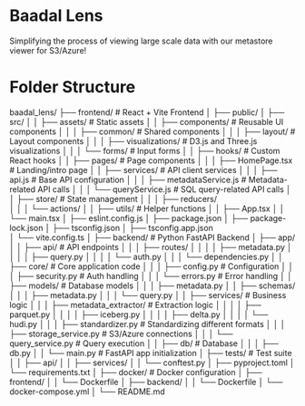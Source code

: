 # Baadal Lens
Simplifying the process of viewing large scale data with our metastore viewer for S3/Azure!

# Folder Structure
baadal_lens/
├── frontend/                 # React + Vite Frontend
│   ├── public/
│   ├── src/
│   │   ├── assets/           # Static assets
│   │   ├── components/       # Reusable UI components
│   │   │   ├── common/       # Shared components
│   │   │   ├── layout/       # Layout components
│   │   │   ├── visualizations/ # D3.js and Three.js visualizations
│   │   │   └── forms/        # Input forms
│   │   ├── hooks/            # Custom React hooks
│   │   ├── pages/            # Page components
│   │   │   ├── HomePage.tsx      # Landing/intro page
│   │   ├── services/         # API client services
│   │   │   ├── api.js        # Base API configuration
│   │   │   ├── metadataService.js # Metadata-related API calls
│   │   │   └── queryService.js # SQL query-related API calls
│   │   ├── store/            # State management
│   │   │   ├── reducers/     
│   │   │   └── actions/
│   │   ├── utils/            # Helper functions
│   │   ├── App.tsx
│   │   └── main.tsx
│   ├── eslint.config.js
│   ├── package.json
│   ├── package-lock.json
│   ├── tsconfig.json
│   ├── tsconfig.app.json   
│   └── vite.config.ts
│
├── backend/                  # Python FastAPI Backend
│   ├── app/
│   │   ├── api/              # API endpoints
│   │   │   ├── routes/
│   │   │   │   ├── metadata.py
│   │   │   │   ├── query.py
│   │   │   │   └── auth.py
│   │   │   └── dependencies.py
│   │   ├── core/             # Core application code
│   │   │   ├── config.py     # Configuration
│   │   │   ├── security.py   # Auth handling
│   │   │   └── errors.py     # Error handling
│   │   ├── models/           # Database models
│   │   │   ├── metadata.py
│   │   ├── schemas/       
│   │   │   ├── metadata.py
│   │   │   └── query.py
│   │   ├── services/         # Business logic
│   │   │   ├── metadata_extractor/ # Extraction logic
│   │   │   │   ├── parquet.py
│   │   │   │   ├── iceberg.py
│   │   │   │   ├── delta.py
│   │   │   │   └── hudi.py
│   │   │   ├── standardizer.py  # Standardizing different formats
│   │   │   ├── storage_service.py # S3/Azure connections
│   │   │   └── query_service.py # Query execution
│   │   ├── db/               # Database
│   │   │   ├── db.py
│   │   └── main.py           # FastAPI app initialization
│   ├── tests/                # Test suite
│   │   ├── api/
│   │   ├── services/
│   │   └── conftest.py
│   ├── pyproject.toml
│   └── requirements.txt
│
├── docker/                   # Docker configuration
│   ├── frontend/
│   │   └── Dockerfile
│   ├── backend/
│   │   └── Dockerfile
│   └── docker-compose.yml
│
└── README.md


